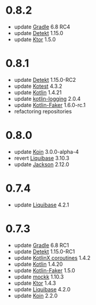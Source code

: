 # 0.8.2
* update [Gradle](https://github.com/gradle/gradle) 6.8 RC4
* update [Detekt](https://github.com/detekt/detekt) 1.15.0
* update [Ktor](https://github.com/ktorio/ktor/) 1.5.0

# 0.8.1
* update [Detekt](https://github.com/detekt/detekt) 1.15.0-RC2
* update [Kotest](https://github.com/kotest/kotest) 4.3.2
* update [Kotlin](https://github.com/JetBrains/kotlin) 1.4.21
* update [kotlin-logging](https://github.com/MicroUtils/kotlin-logging) 2.0.4
* update [Kotlin-Faker](https://github.com/serpro69/kotlin-faker) 1.6.0-rc.1
* refactoring repositories

# 0.8.0
* update [Koin](https://github.com/InsertKoinIO/koin/) 3.0.0-alpha-4
* revert [Liquibase](https://github.com/liquibase/liquibase) 3.10.3
* update [Jackson](https://github.com/FasterXML/jackson) 2.12.0

# 0.7.4
* update [Liquibase](https://github.com/liquibase/liquibase) 4.2.1

# 0.7.3
* update [Gradle](https://github.com/gradle/gradle) 6.8 RC1
* update [Detekt](https://github.com/detekt/detekt) 1.15.0-RC1
* update [KotlinX coroutines](https://github.com/Kotlin/kotlinx.coroutines) 1.4.2
* update [Kotlin](https://github.com/JetBrains/kotlin) 1.4.20
* update [Kotlin-Faker](https://github.com/serpro69/kotlin-faker) 1.5.0
* update [mockk](https://github.com/mockk/mockk) 1.10.3
* update [Ktor](https://github.com/ktorio/ktor/) 1.4.3
* update [Liquibase](https://github.com/liquibase/liquibase) 4.2.0
* update [Koin](https://github.com/InsertKoinIO/koin/) 2.2.0
